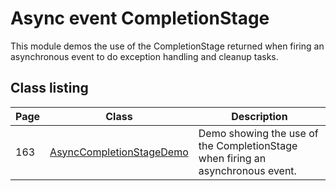 # Async event CompletionStage

This module demos the use of the CompletionStage returned when firing an asynchronous event to do exception handling and cleanup tasks.

## Class listing

| Page | Class                                                                                                                            | Description                                                                    |
|------|----------------------------------------------------------------------------------------------------------------------------------|--------------------------------------------------------------------------------|
| 163  | [AsyncCompletionStageDemo](src/main/java/org/omnifaces/procdi/events/asynchronous/completionstage/AsyncCompletionStageDemo.java) | Demo showing the use of the CompletionStage when firing an asynchronous event. |

